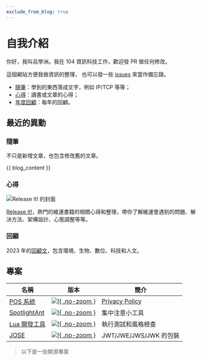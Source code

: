 ```yaml
---
exclude_from_blog: true
---
```

# 自我介紹

你好，我叫呂學洲。我在 104 資訊科技工作，歡迎發 PR 做任何修改。

這個網站方便我做資訊的整理，
也可以發一些 [issues](https://github.com/evan361425/evan361425.github.io/issues) 來當作備忘錄。

- [隨筆](essay/index.md)：學到的東西落成文字，例如 IP/TCP 等等；
- [心得](feedback/index.md)：讀書或文章的心得；
- [年度回顧](review/index.md)：每年的回顧。

## 最近的異動

### 隨筆

不只是新增文章，也包含修改舊的文章。

{{ blog_content }}

### 心得

![Release It! 的封面](https://i.imgur.com/UaBamwJ.jpg)

[Release It!](feedback/release-it.md)，熱門的維運書籍的相關心得和整理，帶你了解維運會遇到的問題、解決方法、架構設計、心態調整等等。

### 回顧

2023 年的[回顧文](./review/2023.md)，包含環境、生物、數位、科技和人文。

## 專案

| 名稱 | 版本 | 簡介 |
| - | - | - |
| [POS 系統][pos-system]  | [![!][ps-badge]{ .no-zoom }][ps-ver]    | [Privacy Policy][ps-intro] |
| [SpotlightAnt][spotlight] | [![!][sa-badge]{ .no-zoom }][sa-ver] | 集中注意小工具 |
| [Lua 開發工具][lua-cook] | [![!][lc-badge]{ .no-zoom }][lc-docker] | 執行測試和風格檢查 |
| [JOSE][ts-jose]        | [![!][tj-badge]{ .no-zoom }][tj-ver]     | JWT/JWE/JWS/JWK 的包裝 |

> 以下是一些開源專案

[pos-system]: https://evan361425.github.io/flutter-pos-system/
[ps-ver]: https://github.com/evan361425/flutter-pos-system/releases/latest
[ps-badge]: https://img.shields.io/github/v/tag/evan361425/flutter-pos-system?label=%20&style=for-the-badge&logo=github
[ps-intro]: https://evan361425.github.io/flutter-pos-system/PRIVACY_POLICY/
[spotlight]: https://evan361425.github.io/flutter-spotlight-ant/
[sa-ver]: https://github.com/evan361425/flutter-spotlight-ant/releases/latest
[sa-badge]: https://img.shields.io/github/v/tag/evan361425/flutter-spotlight-ant?label=%20&style=for-the-badge&logo=github
[lua-cook]: https://github.com/evan361425/playground-docker/tree/master/lua-cook/README.md
[lc-docker]: https://hub.docker.com/r/shuehchoulu/lua-cook
[lc-badge]: https://img.shields.io/docker/v/shuehchoulu/lua-cook
[ts-jose]: https://github.com/evan361425/ts-jose
[tj-badge]: https://img.shields.io/github/v/tag/evan361425/ts-jose?label=%20&style=for-the-badge&logo=github
[tj-ver]: https://github.com/evan361425/ts-jose/releases/latest

